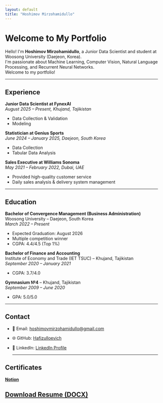 ```yaml
---
layout: default
title: "Hoshimov Mirzohamidullo"
---
```


# Welcome to My Portfolio

Hello! I'm **Hoshimov Mirzohamidullo**, a Junior Data Scientist and student at Woosong University (Daejeon, Korea).  
I'm passionate about Machine Learning, Computer Vision, Natural Language Processing, and Recurrent Neural Networks.  
Welcome to my portfolio!

---

## Experience

**Junior Data Scientist at FynexAI**  
*August 2025 – Present, Khujand, Tajikistan*  
- Data Collection & Validation  
- Modeling  

**Statistician at Genius Sports**  
*June 2024 – January 2025, Daejeon, South Korea*  
- Data Collection  
- Tabular Data Analysis  

**Sales Executive at Williams Sonoma**  
*May 2021 – February 2022, Dubai, UAE*  
- Provided high-quality customer service  
- Daily sales analysis & delivery system management  

---

## Education

**Bachelor of Convergence Management (Business Administration)**  
Woosong University – Daejeon, South Korea  
*March 2022 – Present*  
- Expected Graduation: August 2026  
- Multiple competition winner  
- CGPA: 4.4/4.5 (Top 1%)  

**Bachelor of Finance and Accounting**  
Institute of Economy and Trade (IET TSUC) – Khujand, Tajikistan  
*September 2020 – January 2021*  
- CGPA: 3.7/4.0  

**Gymnasium №4** – Khujand, Tajikistan  
*September 2009 – June 2020*  
- GPA: 5.0/5.0  

---

## Contact

- 📧 Email: [hoshimovmirzohamidullo@gmail.com](mailto:hoshimovmirzohamidullo@gmail.com)  
- 🌐 GitHub: [Hafizulloevich](https://github.com/Hafizulloevich)  
- 💼 LinkedIn: [LinkedIn Profile](https://www.linkedin.com/in/hoshimov/)

  ---
  
## Certificates
[**Notion**](https://hoshimov.notion.site/Certificates-1508571c63ed80a0b125d4bceda53e25)

[Download Resume (DOCX)](Resume_EN.docx)
---
